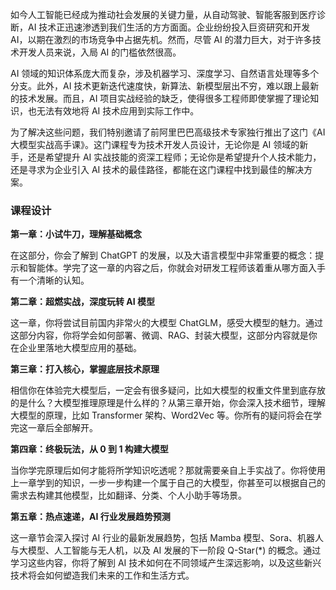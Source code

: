 如今人工智能已经成为推动社会发展的关键力量，从自动驾驶、智能客服到医疗诊断，AI 技术正迅速渗透到我们生活的方方面面。企业纷纷投入巨资研究和开发 AI，以期在激烈的市场竞争中占据先机。然而，尽管 AI 的潜力巨大，对于许多技术开发人员来说，入局 AI 的门槛依然很高。

AI 领域的知识体系庞大而复杂，涉及机器学习、深度学习、自然语言处理等多个分支。此外，AI 技术更新迭代速度快，新算法、新模型层出不穷，难以跟上最新的技术发展。而且，AI 项目实战经验的缺乏，使得很多工程师即使掌握了理论知识，也无法有效地将 AI 技术应用到实际工作中。

为了解决这些问题，我们特别邀请了前阿里巴巴高级技术专家独行推出了这门《AI 大模型实战高手课》。这门课程专为技术开发人员设计，无论你是 AI 领域的新手，还是希望提升 AI 实战技能的资深工程师；无论你是希望提升个人技术能力，还是寻求为企业引入 AI 技术的最佳路径，都能在这门课程中找到最佳的解决方案。

### 课程设计

**第一章：小试牛刀，理解基础概念**

在这部分，你会了解到 ChatGPT 的发展，以及大语言模型中非常重要的概念：提示和智能体。学完了这一章的内容之后，你就会对研发工程师该着重从哪方面入手有一个清晰的认知。

**第二章：超燃实战，深度玩转 AI 模型**

这一章，你将尝试目前国内非常火的大模型 ChatGLM，感受大模型的魅力。通过这部分内容，你将学会如何部署、微调、RAG、封装大模型，这部分内容就是你在企业里落地大模型应用的基础。

**第三章：打入核心，掌握底层技术原理**

相信你在体验完大模型后，一定会有很多疑问，比如大模型的权重文件里到底存放的是什么？大模型推理原理是什么样的？从第三章开始，你会深入技术细节，理解大模型的原理，比如 Transformer 架构、Word2Vec 等。你所有的疑问将会在学完这一章后全部解开。

**第四章：终极玩法，从 0 到 1 构建大模型**

当你学完原理后如何才能将所学知识吃透呢？那就需要亲自上手实战了。你将使用上一章学到的知识，一步一步构建一个属于自己的大模型，你甚至可以根据自己的需求去构建其他模型，比如翻译、分类、个人小助手等场景。

**第五章：热点速递，AI 行业发展趋势预测**

这一章节会深入探讨 AI 行业的最新发展趋势，包括 Mamba 模型、Sora、机器人与大模型、人工智能与无人机，以及 AI 发展的下一阶段 Q-Star(\*) 的概念。通过学习这些内容，你将了解到 AI 技术如何在不同领域产生深远影响，以及这些新兴技术将会如何塑造我们未来的工作和生活方式。